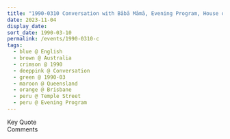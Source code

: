 ```yaml
---
title: "1990-0310 Conversation with Bābā Māmā, Evening Program, House of Pam Lewis, Temple Street, Brisbane, Queensland, Australia"
date: 2023-11-04
display_date: 
sort_date: 1990-03-10
permalink: /events/1990-0310-c
tags:
  - blue @ English
  - brown @ Australia
  - crimson @ 1990
  - deeppink @ Conversation
  - green @ 1990-03
  - maroon @ Queensland
  - orange @ Brisbane
  - peru @ Temple Street
  - peru @ Evening Program
---
```


<wave-list>
  <list-title color="green" width="75">Key Quote</list-title>
  <list-item color="BlanchedAlmond"  width="200"></list-item>
  <list-item color="Lavender"></list-item>
  <list-item color="BlanchedAlmond"></list-item>
</wave-list>

<br>

<wave-list>
  <list-title color="green" width="75">Comments</list-title>
  <list-item color="BlanchedAlmond"  width="200"></list-item>
  <list-item color="Lavender"></list-item>
  <list-item color="BlanchedAlmond"></list-item>
</wave-list>